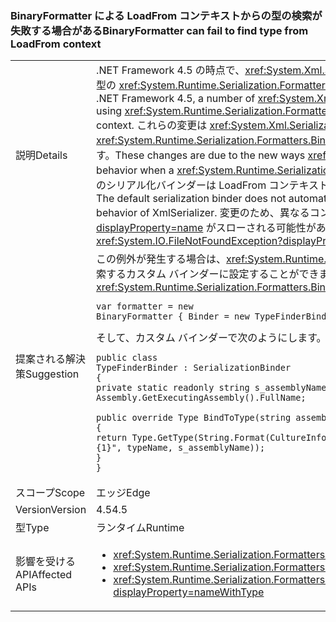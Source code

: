 ### <a name="binaryformatter-can-fail-to-find-type-from-loadfrom-context"></a><span data-ttu-id="25ed1-101">BinaryFormatter による LoadFrom コンテキストからの型の検索が失敗する場合がある</span><span class="sxs-lookup"><span data-stu-id="25ed1-101">BinaryFormatter can fail to find type from LoadFrom context</span></span>

|   |   |
|---|---|
|<span data-ttu-id="25ed1-102">説明</span><span class="sxs-lookup"><span data-stu-id="25ed1-102">Details</span></span>|<span data-ttu-id="25ed1-103">.NET Framework 4.5 の時点で、<xref:System.Xml.Serialization.XmlSerializer?displayProperty=name> の複数の変更により、LoadFrom コンテキストに読み込まれた型の <xref:System.Runtime.Serialization.Formatters.Binary.BinaryFormatter?displayProperty=name> を使った逆シリアル化に違いが発生する場合があります。</span><span class="sxs-lookup"><span data-stu-id="25ed1-103">As of .NET Framework 4.5, a number of <xref:System.Xml.Serialization.XmlSerializer?displayProperty=name> changes may cause differences in deserialization when using <xref:System.Runtime.Serialization.Formatters.Binary.BinaryFormatter?displayProperty=name> to deserialize types that had been loaded in the LoadFrom context.</span></span> <span data-ttu-id="25ed1-104">これらの変更は <xref:System.Xml.Serialization.XmlSerializer?displayProperty=name> が型を読み込む新しい方法によるものであり、後で <xref:System.Runtime.Serialization.Formatters.Binary.BinaryFormatter?displayProperty=name> がその型に逆シリアル化しようとするときに異なる動作が発生します。</span><span class="sxs-lookup"><span data-stu-id="25ed1-104">These changes are due to the new ways <xref:System.Xml.Serialization.XmlSerializer?displayProperty=name> now loads a type which causes different behavior when a <xref:System.Runtime.Serialization.Formatters.Binary.BinaryFormatter?displayProperty=name> attempts to deserialize to that type later on.</span></span> <span data-ttu-id="25ed1-105">既定のシリアル化バインダーは LoadFrom コンテキストを自動的に検索しませんが、状況によっては XmlSerializer の以前の動作に基づいて機能する可能性があります。</span><span class="sxs-lookup"><span data-stu-id="25ed1-105">The default serialization binder does not automatically search the LoadFrom context, although it may have worked in some circumstances based on the old behavior of XmlSerializer.</span></span> <span data-ttu-id="25ed1-106">変更のため、異なるコンテキストで読み込まれたアセンブリから型が読み込まれるときに、<xref:System.IO.FileNotFoundException?displayProperty=name> がスローされる可能性があります。</span><span class="sxs-lookup"><span data-stu-id="25ed1-106">Due to the changes, when a type is being loaded from an assembly loaded in a different context, a <xref:System.IO.FileNotFoundException?displayProperty=name> may be thrown.</span></span>|
|<span data-ttu-id="25ed1-107">提案される解決策</span><span class="sxs-lookup"><span data-stu-id="25ed1-107">Suggestion</span></span>|<span data-ttu-id="25ed1-108">この例外が発生する場合は、<xref:System.Runtime.Serialization.Formatters.Binary.BinaryFormatter?displayProperty=name> の <code>Binder</code> プロパティを、正しい型を検索するカスタム バインダーに設定することができます。</span><span class="sxs-lookup"><span data-stu-id="25ed1-108">If this exception is seen, the <code>Binder</code> property of the <xref:System.Runtime.Serialization.Formatters.Binary.BinaryFormatter?displayProperty=name> can be set to a custom binder that will find the correct type.</span></span><pre><code class="language-C#">var formatter = new BinaryFormatter { Binder = new TypeFinderBinder() }&#13;&#10;</code></pre><span data-ttu-id="25ed1-109">そして、カスタム バインダーで次のようにします。</span><span class="sxs-lookup"><span data-stu-id="25ed1-109">And then the custom binder:</span></span><pre><code class="language-C#">public class TypeFinderBinder : SerializationBinder&#13;&#10;{&#13;&#10;private static readonly string s_assemblyName = Assembly.GetExecutingAssembly().FullName;&#13;&#10;&#13;&#10;public override Type BindToType(string assemblyName, string typeName)&#13;&#10;{&#13;&#10;return Type.GetType(String.Format(CultureInfo.InvariantCulture, &quot;{0}, {1}&quot;, typeName, s_assemblyName));&#13;&#10;}&#13;&#10;}&#13;&#10;</code></pre>|
|<span data-ttu-id="25ed1-110">スコープ</span><span class="sxs-lookup"><span data-stu-id="25ed1-110">Scope</span></span>|<span data-ttu-id="25ed1-111">エッジ</span><span class="sxs-lookup"><span data-stu-id="25ed1-111">Edge</span></span>|
|<span data-ttu-id="25ed1-112">Version</span><span class="sxs-lookup"><span data-stu-id="25ed1-112">Version</span></span>|<span data-ttu-id="25ed1-113">4.5</span><span class="sxs-lookup"><span data-stu-id="25ed1-113">4.5</span></span>|
|<span data-ttu-id="25ed1-114">型</span><span class="sxs-lookup"><span data-stu-id="25ed1-114">Type</span></span>|<span data-ttu-id="25ed1-115">ランタイム</span><span class="sxs-lookup"><span data-stu-id="25ed1-115">Runtime</span></span>|
|<span data-ttu-id="25ed1-116">影響を受ける API</span><span class="sxs-lookup"><span data-stu-id="25ed1-116">Affected APIs</span></span>|<ul><li><xref:System.Runtime.Serialization.Formatters.Binary.BinaryFormatter?displayProperty=nameWithType></li><li><xref:System.Runtime.Serialization.Formatters.Binary.BinaryFormatter.Deserialize(System.IO.Stream)?displayProperty=nameWithType></li><li><xref:System.Runtime.Serialization.Formatters.Binary.BinaryFormatter.Deserialize(System.IO.Stream,System.Runtime.Remoting.Messaging.HeaderHandler)?displayProperty=nameWithType></li></ul>|

